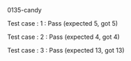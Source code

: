 
0135-candy


Test case : 1 : Pass
 (expected 5, got 5)

Test case : 2 : Pass
 (expected 4, got 4)

Test case : 3 : Pass
 (expected 13, got 13)
